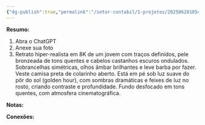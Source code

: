 ```yaml
---
{"dg-publish":true,"permalink":"/setor-contabil/1-projetos/202506281054/","dgPassFrontmatter":true,"created":"2025-06-30T17:15:42.003-03:00","updated":"2025-06-28T10:54:37.868-03:00"}
---
```




**Resumo:**

1. Abra o ChatGPT
2. Anexe sua foto
3. Retrato hiper-realista em 8K de um jovem com traços definidos, pele bronzeada de tons quentes e cabelos castanhos escuros ondulados. Sobrancelhas simétricas, olhos âmbar brilhantes e leve barba por fazer. Veste camisa preta de colarinho aberto. Está em pé sob luz suave do pôr do sol (golden hour), com sombras dramáticas e feixes de luz no rosto, criando contraste e profundidade. Fundo desfocado em tons quentes, com atmosfera cinematográfica.

**Notas:**




**Conexões:**

